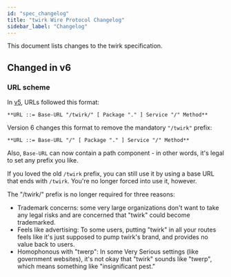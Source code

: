 ```yaml
---
id: "spec_changelog"
title: "twirk Wire Protocol Changelog"
sidebar_label: "Changelog"
---
```


This document lists changes to the twirk specification.

## Changed in v6

### URL scheme

In [v5](./PROTOCOL.md), URLs followed this format:

```bnf
**URL ::= Base-URL "/twirk/" [ Package "." ] Service "/" Method**
```

Version 6 changes this format to remove the mandatory `"/twirk"` prefix:

```bnf
**URL ::= Base-URL "/" [ Package "." ] Service "/" Method**
```

Also, `Base-URL` can now contain a path component - in other words, it's legal
to set any prefix you like.

If you loved the old `/twirk` prefix, you can still use it by using a base URL
that ends with `/twirk`. You're no longer forced into use it, however.

The "/twirk/" prefix is no longer required for three reasons:

 - Trademark concerns: some very large organizations don't want to
   take any legal risks and are concerned that "twirk" could become
   trademarked.
 - Feels like advertising: To some users, putting "twirk" in all your
   routes feels like it's just supposed to pump twirk's brand, and
   provides no value back to users.
 - Homophonous with "twerp": In some Very Serious settings (like
   government websites), it's not okay that "twirk" sounds like
   "twerp", which means something like "insignificant pest."
